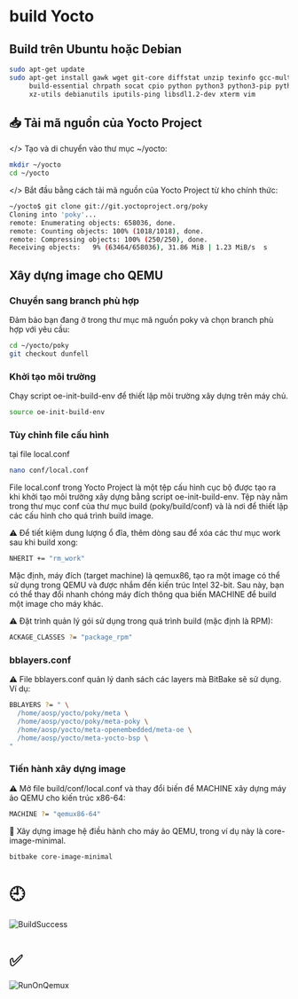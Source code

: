 # build Yocto

## Build trên Ubuntu hoặc Debian
```bash
sudo apt-get update
sudo apt-get install gawk wget git-core diffstat unzip texinfo gcc-multilib \
     build-essential chrpath socat cpio python python3 python3-pip python3-pexpect \
     xz-utils debianutils iputils-ping libsdl1.2-dev xterm vim

```
## 📥 Tải mã nguồn của Yocto Project

</> Tạo và di chuyển vào thư mục ~/yocto:
```bash
mkdir ~/yocto
cd ~/yocto
```

</> Bắt đầu bằng cách tải mã nguồn của Yocto Project từ kho chính thức:

```bash
~/yocto$ git clone git://git.yoctoproject.org/poky
Cloning into 'poky'...
remote: Enumerating objects: 658036, done.
remote: Counting objects: 100% (1018/1018), done.
remote: Compressing objects: 100% (250/250), done.
Receiving objects:   9% (63464/658036), 31.86 MiB | 1.23 MiB/s  s
```

## Xây dựng image cho QEMU
### Chuyển sang branch phù hợp

Đảm bảo bạn đang ở trong thư mục mã nguồn poky và chọn branch phù hợp với yêu cầu:

```bash
cd ~/yocto/poky
git checkout dunfell
```
### Khởi tạo môi trường
Chạy script oe-init-build-env để thiết lập môi trường xây dựng trên máy chủ.
```bash
source oe-init-build-env
```

### Tùy chỉnh file cấu hình 

tại file local.conf

```bash
nano conf/local.conf
```

File local.conf trong Yocto Project là một tệp cấu hình cục bộ được tạo ra khi khởi tạo môi trường xây dựng bằng script oe-init-build-env. Tệp này nằm trong thư mục conf của thư mục build (poky/build/conf) và là nơi để thiết lập các cấu hình cho quá trình build image.

⚠️  Để tiết kiệm dung lượng ổ đĩa, thêm dòng sau để xóa các thư mục work sau khi build xong:

```bash
NHERIT += "rm_work"
```

Mặc định, máy đích (target machine) là qemux86, tạo ra một image có thể sử dụng trong QEMU và được nhắm đến kiến trúc Intel 32-bit. Sau này, bạn có thể thay đổi nhanh chóng máy đích thông qua biến MACHINE để build một image cho máy khác.

⚠️ Đặt trình quản lý gói sử dụng trong quá trình build (mặc định là RPM):
```bash
ACKAGE_CLASSES ?= "package_rpm"
```

### bblayers.conf
⚠️ File bblayers.conf quản lý danh sách các layers mà BitBake sẽ sử dụng. Ví dụ:

```bash
BBLAYERS ?= " \
  /home/aosp/yocto/poky/meta \
  /home/aosp/yocto/poky/meta-poky \
  /home/aosp/yocto/meta-openembedded/meta-oe \
  /home/aosp/yocto/meta-yocto-bsp \
"
```

### Tiến hành xây dựng image
⚠️  Mở file build/conf/local.conf và thay đổi biến để MACHINE xây dựng máy ảo QEMU cho kiến trúc x86-64:
```bash
MACHINE ?= "qemux86-64"
```

🚀 Xây dựng image hệ điều hành cho máy ảo QEMU, trong ví dụ này là core-image-minimal.

```bash
bitbake core-image-minimal
```
# 🕘
![BuildSuccess](https://github.com/user-attachments/assets/b2c2a6de-bd5a-46b7-acec-f5bc368ccc99)

# ✅ 
![RunOnQemux](https://github.com/user-attachments/assets/cc23f9f5-4c5b-44b4-a05b-46fd841f6c38)
